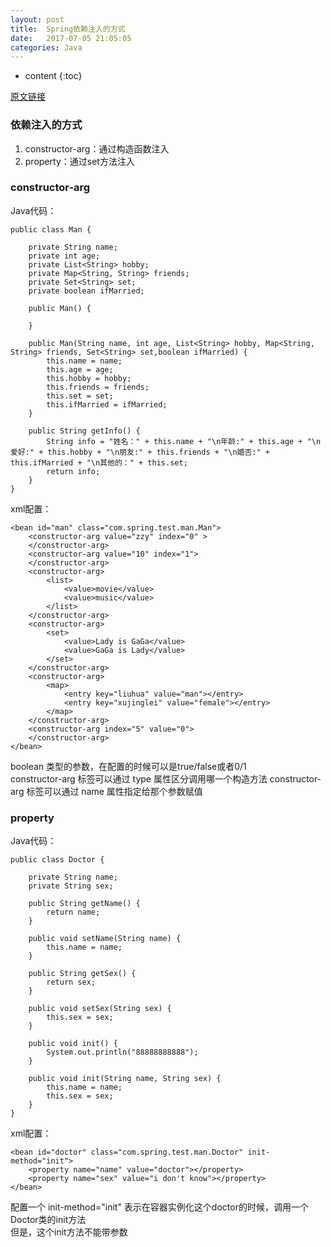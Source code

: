 ```yaml
---
layout: post
title:  Spring依赖注入的方式
date:   2017-07-05 21:05:05
categories: Java
---
```


* content
{:toc}

[原文链接](http://zzy7182.iteye.com/blog/1153473)

### 依赖注入的方式
1. constructor-arg：通过构造函数注入
2. property：通过set方法注入
 
### constructor-arg

Java代码：

	public class Man {

		private String name;
		private int age;
		private List<String> hobby;
		private Map<String, String> friends;
		private Set<String> set;
		private boolean ifMarried;

		public Man() {

		}

		public Man(String name, int age, List<String> hobby, Map<String, String> friends, Set<String> set,boolean ifMarried) {
			this.name = name;
			this.age = age;
			this.hobby = hobby;
			this.friends = friends;
			this.set = set;
			this.ifMarried = ifMarried;
		}

		public String getInfo() {
			String info = "姓名：" + this.name + "\n年龄:" + this.age + "\n爱好:" + this.hobby + "\n朋友:" + this.friends + "\n婚否:" + this.ifMarried + "\n其他的：" + this.set;
			return info;
		}
	}

xml配置：

	<bean id="man" class="com.spring.test.man.Man">  
		<constructor-arg value="zzy" index="0" >  
		</constructor-arg>  
		<constructor-arg value="10" index="1">  
		</constructor-arg>  
		<constructor-arg>  
			<list>  
				<value>movie</value>  
				<value>music</value>  
			</list>  
		</constructor-arg>  
		<constructor-arg>  
			<set>  
				<value>Lady is GaGa</value>  
				<value>GaGa is Lady</value>  
			</set>  
		</constructor-arg>  
		<constructor-arg>  
			<map>  
				<entry key="liuhua" value="man"></entry>  
				<entry key="xujinglei" value="female"></entry>  
			</map>  
		</constructor-arg>  
		<constructor-arg index="5" value="0">  
		</constructor-arg>  
	</bean> 
	
boolean 类型的参数，在配置的时候可以是true/false或者0/1  
constructor-arg 标签可以通过 type 属性区分调用哪一个构造方法
constructor-arg 标签可以通过 name 属性指定给那个参数赋值
 
### property  

Java代码：

	public class Doctor {

		private String name;
		private String sex;

		public String getName() {
			return name;
		}

		public void setName(String name) {
			this.name = name;
		}

		public String getSex() {
			return sex;
		}

		public void setSex(String sex) {
			this.sex = sex;
		}

		public void init() {
			System.out.println("88888888888");
		}

		public void init(String name, String sex) {
			this.name = name;
			this.sex = sex;
		}
	}
	
xml配置：

	<bean id="doctor" class="com.spring.test.man.Doctor" init-method="init">  
		<property name="name" value="doctor"></property>  
		<property name="sex" value="i don't know"></property>  
	</bean> 


配置一个 init-method="init" 表示在容器实例化这个doctor的时候，调用一个Doctor类的init方法  
但是，这个init方法不能带参数 